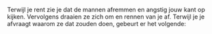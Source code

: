 Terwijl je rent zie je dat de mannen afremmen en angstig jouw kant op kijken.
Vervolgens draaien ze zich om en rennen van je af. Terwijl je je afvraagt waarom ze dat zouden doen,
gebeurt er het volgende: